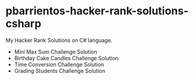 # pbarrientos-hacker-rank-solutions-csharp
My Hacker Rank Solutions on C# language. 

- Mini Max Sum Challenge Solution
- Birthday Cake Candles Challenge Solution
- Time Conversion Challenge Solution
- Grading Students Challenge Solution